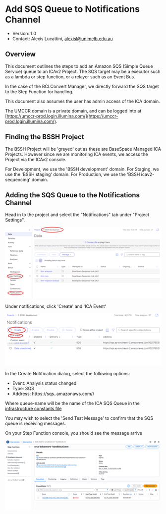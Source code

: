 # Add SQS Queue to Notifications Channel

- Version: 1.0
- Contact: Alexis Lucattini, [alexisl@unimelb.edu.au](mailto:alexisl@unimelb.edu.au)

## Overview

This document outlines the steps to add an Amazon SQS (Simple Queue Service) queue to an ICAv2 Project.
The SQS target may be a executor such as a lambda or step function, or a relayer such as an Event Bus.

In the case of the BCLConvert Manager, we directly forward the SQS target to the Step Function for handling.

This document also assumes the user has admin access of the ICA domain.

The UMCCR domain is a private domain, and can be logged into at [https://umccr-prod.login.illumina.com/](https://umccr-prod.login.illumina.com/).

## Finding the BSSH Project

The BSSH Project will be 'greyed' out as these are BaseSpace Managed ICA Projects.
However since we are monitoring ICA events, we access the Project via the ICAv2 console.

For Development, we use the 'BSSH development' domain.
For Staging, we use the 'BSSH staging' domain.
For Production, we use the 'BSSH icav2-sequencing' domain.

## Adding the SQS Queue to the Notifications Channel

Head in to the project and select the "Notifications" tab under "Project Settings".

![Project Home Page](images/projects-home.png)

Under notifications, click 'Create' and 'ICA Event'

![Notifications Tab](images/notifications.png)

In the Create Notification dialog, select the following options:

- Event: Analysis status changed
- Type: SQS
- Address: https://sqs.<region>.amazonaws.com/<account-id>/<queue-name>

Where queue-name will be the name of the ICA SQS Queue in the [infrastructure constants file](../../../../infrastructure/stage/constants.ts)

You may wish to select the 'Send Test Message' to confirm that the SQS queue is receiving messages.

On your Step Function console, you should see the message arrive

![Step Function Execution](images/test-message.png)
